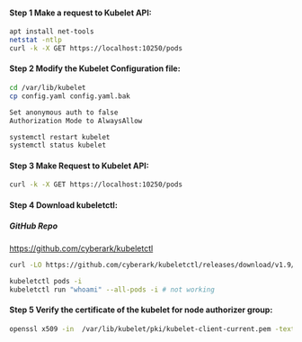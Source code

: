 
#### Step 1 Make a request to Kubelet API:
```sh
apt install net-tools
netstat -ntlp
curl -k -X GET https://localhost:10250/pods
```
#### Step 2 Modify the Kubelet Configuration file:
```sh
cd /var/lib/kubelet
cp config.yaml config.yaml.bak
```

```sh
Set anonymous auth to false
Authorization Mode to AlwaysAllow
```

```sh
systemctl restart kubelet
systemctl status kubelet
```

#### Step 3 Make Request to Kubelet API:
```sh
curl -k -X GET https://localhost:10250/pods
```
#### Step 4 Download kubeletctl:

##### GitHub Repo

https://github.com/cyberark/kubeletctl

```sh
curl -LO https://github.com/cyberark/kubeletctl/releases/download/v1.9/kubeletctl_linux_amd64 && chmod a+x ./kubeletctl_linux_amd64 && mv ./kubeletctl_linux_amd64 /usr/local/bin/kubeletctl
```

```sh
kubeletctl pods -i
kubeletctl run "whoami" --all-pods -i # not working
```

#### Step 5 Verify the certificate of the kubelet for node authorizer group:
```sh
openssl x509 -in  /var/lib/kubelet/pki/kubelet-client-current.pem -text -noout
```
